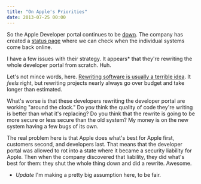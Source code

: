 ```yaml
---
title: "On Apple's Priorities"
date: 2013-07-25 00:00
---
```


So the Apple Developer portal continues to be [down](https://ashfurrow.com/blog/apple-dev-center-breach). The company has created a [status page](https://developer.apple.com/support/system-status/) where we can check when the individual systems come back online.

I have a few issues with their strategy. It appears\* that they're rewriting the whole developer portal from scratch. Huh.

Let's not mince words, here. [Rewriting software is usually a terrible idea](http://www.joelonsoftware.com/articles/fog0000000069.html). It _feels_ right, but rewriting projects nearly always go over budget and take longer than estimated.

What's worse is that these developers rewriting the developer portal are working "around the clock." Do _you_ think the quality of code they're writing is better than what it's replacing? Do you think that the rewrite is going to be more secure or less secure than the old system? My money is on the new system having a few bugs of its own.

The real problem here is that Apple does what's best for Apple first, customers second, and developers last. That means that the developer portal was allowed to rot into a state where it became a security liability for Apple. Then when the company discovered that liability, they did what's best for them: they shut the whole thing down and did a rewrite. Awesome.

- _Update_ I'm making a pretty big assumption here, to be fair.
<!-- more -->
